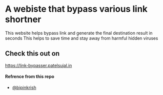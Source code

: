 
# A webiste that bypass various link shortner

This website helps bypass link and generate the final destination result in seconds
This helps to save time and stay away from harmful hidden viruses


## Check this out on

https://link-bypasser.patelsujal.in




#### Refrence from this repo

- [@bipinkrish](https://github.com/bipinkrish/Link-Bypasser-Bot)